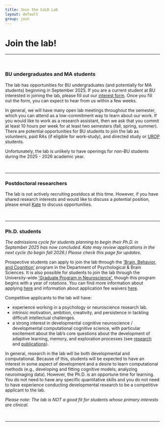 ```yaml
---
title: Join the CoLD Lab
layout: default
group: join
---
```


# Join the lab!
----

<br> 

### BU undergraduates and MA students
The lab has opportunities for BU undergraduates (and potentially for MA students) beginning in September 2025. If you are a current student at BU interested in joining the lab, please fill out our [interest form](https://forms.gle/C8bUBZkPjhorWb3P9). Once you fill out the form, you can expect to hear from us within a few weeks. 

In general, we will have many open lab meetings throughout the semester, which you can attend as a low-commitment way to learn about our work. If you would like to work as a research assistant, then we ask that you commit at least 10 hours per week for at least two semesters (fall, spring, summer). There are potential opportunities for BU students to join the lab as volunteers, paid RAs (if eligible for work-study), and directed study or [UROP](https://www.bu.edu/urop/) students.

Unfortunately, the lab is unlikely to have openings for non-BU students during the 2025 - 2026 academic year.

<br>

----

### Postdoctoral researchers
The lab is not actively recruiting postdocs at this time. However, if you have shared research interests and would like to discuss a potential position, please email [Kate](mailto:katenuss@gmail.com) to discuss opportunities. 

<br>

----
### Ph.D. students
*The admissions cycle for students planning to begin their Ph.D. in September 2025 has now concluded. Kate may review applications in the next cycle (to begin fall 2026.) Please check this page for updates.* 

Prospective students can apply to join the lab through the ['Brain, Behavior, and Cognition'](https://www.bu.edu/psych/academics/phd/bbc/) program in the Department of Psychological & Brain Sciences. It is also possible for students to join the lab through the University-wide ['Graduate Program in Neuroscience'](https://www.bu.edu/neuro/academics/graduate/), though this program begins with a year of rotations. You can find more information about applying [here](https://www.bu.edu/cas/admissions/phd-mfa/apply/) and information about application fee waivers [here](https://www.bu.edu/cas/admissions/phd-mfa/apply/fee-waiver/).

Competitive applicants to the lab will have:
* experience working in a psychology or neuroscience research lab.
* intrinsic motivation, ambition, creativity, and persistence in tackling difficult intellectual challenges.
* a strong interest in developmental cognitive neuroscience / developmental computational cognitive science, with particular excitement about the lab’s core questions about the development of adaptive learning, memory, and exploration processes (see [research](/research) and [publications](/publications)).

In general, research in the lab will be both developmental and computational. Because of this, students will be expected to have an interest in some aspect of development and a desire to learn computational methods (e.g., developing and fitting cognitive models; analyzing neuroimaging data). However, the Ph.D. is an opportune time for learning. You do not need to have any specific quantitative skills and you do not need to have experience conducting developmental research to be a competitive applicant to the lab. 

*Please note: The lab is NOT a good fit for students whose primary interests are clinical.* 
 
<br>


----


